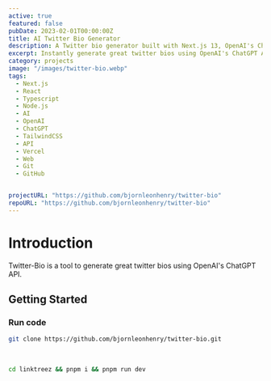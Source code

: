 ```yaml
---
active: true
featured: false
pubDate: 2023-02-01T00:00:00Z
title: AI Twitter Bio Generator
description: A Twitter bio generator built with Next.js 13, OpenAI's ChatGPT API, and TailwindCSS.
excerpt: Instantly generate great twitter bios using OpenAI's ChatGPT API.
category: projects
image: "/images/twitter-bio.webp"
tags:
  - Next.js
  - React
  - Typescript
  - Node.js
  - AI
  - OpenAI
  - ChatGPT
  - TailwindCSS
  - API
  - Vercel
  - Web
  - Git
  - GitHub


projectURL: "https://github.com/bjornleonhenry/twitter-bio"
repoURL: "https://github.com/bjornleonhenry/twitter-bio"
---
```


# Introduction

Twitter-Bio is a tool to generate great twitter bios using OpenAI's ChatGPT API.

## Getting Started

### Run code

```bash
git clone https://github.com/bjornleonhenry/twitter-bio.git
```

<br>

```bash
cd linktreez && pnpm i && pnpm run dev
```
